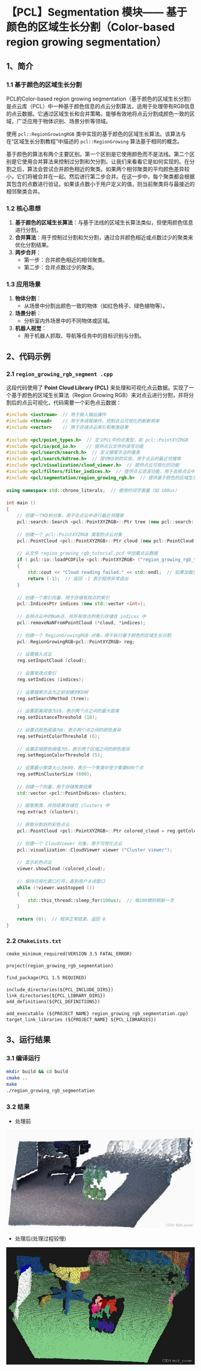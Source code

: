# 【PCL】Segmentation 模块—— 基于颜色的区域生长分割（Color-based region growing segmentation）

## 1、简介
### 1.1 基于颜色的区域生长分割
PCL的Color-based region growing segmentation（基于颜色的区域生长分割）是点云库（PCL）中一种基于颜色信息的点云分割算法，适用于处理带有RGB信息的点云数据。它通过区域生长和合并策略，能够有效地将点云分割成颜色一致的区域，广泛应用于物体识别、场景分析等领域。

使用 `pcl::RegionGrowingRGB` 类中实现的基于颜色的区域生长算法。该算法与在“区域生长分割教程”中描述的 `pcl::RegionGrowing` 算法基于相同的概念。

基于颜色的算法有两个主要区别。第一个区别是它使用颜色而不是法线。第二个区别是它使用合并算法来控制过分割和欠分割。让我们来看看它是如何实现的。在分割之后，算法会尝试合并颜色相近的聚类。如果两个相邻聚类的平均颜色差异较小，它们将被合并在一起。然后进行第二步合并。在这一步中，每个聚类都会根据其包含的点数进行验证。如果该点数小于用户定义的值，则当前聚类将与最接近的相邻聚类合并。

### 1.2 核心思想
1. **基于颜色的区域生长算法**：与基于法线的区域生长算法类似，但使用颜色信息进行分割。
2. **合并算法**：用于控制过分割和欠分割，通过合并颜色相近或点数过少的聚类来优化分割结果。
3. **两步合并**：
   - 第一步：合并颜色相近的相邻聚类。
   - 第二步：合并点数过少的聚类。

### 1.3 应用场景
1. **物体分割**：
   - 从场景中分割出颜色一致的物体（如红色椅子、绿色植物等）。
2. **场景分析**：
   - 分析室内外场景中的不同物体或区域。
3. **机器人视觉**：
   - 用于机器人抓取、导航等任务中的目标识别与分割。

## 2、代码示例

### 2.1 `region_growing_rgb_segment .cpp`
这段代码使用了 **Point Cloud Library (PCL)** 来处理和可视化点云数据。实现了一个基于颜色的区域生长算法（Region Growing RGB）来对点云进行分割，并将分割后的点云可视化，代码需要一个彩色点云数据：
```cpp
#include <iostream>  // 用于输入输出操作
#include <thread>    // 用于多线程操作，控制点云可视化的刷新频率
#include <vector>    // 用于存储点云索引和聚类结果

#include <pcl/point_types.h>  // 定义PCL中的点类型，如 pcl::PointXYZRGB
#include <pcl/io/pcd_io.h>    // 提供点云文件的读写功能
#include <pcl/search/search.h>  // 定义搜索方法的基类
#include <pcl/search/kdtree.h>  // 提供KD树的实现，用于点云的最近邻搜索
#include <pcl/visualization/cloud_viewer.h>  // 提供点云可视化的功能
#include <pcl/filters/filter_indices.h>  // 提供点云滤波功能，用于去除点云中的NaN点
#include <pcl/segmentation/region_growing_rgb.h>  // 提供基于颜色的区域生长分割算法

using namespace std::chrono_literals;  // 使用时间字面量（如 100us）

int main ()
{
    // 创建一个KD树对象，用于在点云中进行最近邻搜索
    pcl::search::Search <pcl::PointXYZRGB>::Ptr tree (new pcl::search::KdTree<pcl::PointXYZRGB>);

    // 创建一个 pcl::PointXYZRGB 类型的点云对象
    pcl::PointCloud <pcl::PointXYZRGB>::Ptr cloud (new pcl::PointCloud <pcl::PointXYZRGB>);

    // 从文件 region_growing_rgb_tutorial.pcd 中加载点云数据
    if ( pcl::io::loadPCDFile <pcl::PointXYZRGB> ("region_growing_rgb_tutorial.pcd", *cloud) == -1 )
    {
        std::cout << "Cloud reading failed." << std::endl;  // 如果加载失败，输出错误信息
        return (-1);  // 返回 -1 表示程序异常退出
    }

    // 创建一个索引向量，用于存储有效点的索引
    pcl::IndicesPtr indices (new std::vector <int>);

    // 去除点云中的NaN点，并将有效点的索引存储在 indices 中
    pcl::removeNaNFromPointCloud (*cloud, *indices);

    // 创建一个 RegionGrowingRGB 对象，用于执行基于颜色的区域生长分割
    pcl::RegionGrowingRGB<pcl::PointXYZRGB> reg;

    // 设置输入点云
    reg.setInputCloud (cloud);

    // 设置有效点索引
    reg.setIndices (indices);

    // 设置搜索方法为之前创建的KD树
    reg.setSearchMethod (tree);

    // 设置距离阈值为10，表示两个点之间的最大距离
    reg.setDistanceThreshold (10);

    // 设置点颜色阈值为6，表示两个点之间的颜色差异
    reg.setPointColorThreshold (6);

    // 设置区域颜色阈值为5，表示两个区域之间的颜色差异
    reg.setRegionColorThreshold (5);

    // 设置最小聚类大小为600，表示一个聚类中至少需要600个点
    reg.setMinClusterSize (600);

    // 创建一个向量，用于存储聚类结果
    std::vector <pcl::PointIndices> clusters;

    // 提取聚类，并将结果存储在 clusters 中
    reg.extract (clusters);

    // 获取分割后的彩色点云
    pcl::PointCloud <pcl::PointXYZRGB>::Ptr colored_cloud = reg.getColoredCloud ();

    // 创建一个 CloudViewer 对象，用于可视化点云
    pcl::visualization::CloudViewer viewer ("Cluster viewer");

    // 显示彩色点云
    viewer.showCloud (colored_cloud);

    // 保持可视化窗口打开，直到用户关闭窗口
    while (!viewer.wasStopped ())
    {
        std::this_thread::sleep_for(100us);  // 每100微秒刷新一次
    }

    return (0);  // 程序正常结束，返回 0
}
```

### 2.2 `CMakeLists.txt`

```
cmake_minimum_required(VERSION 3.5 FATAL_ERROR)

project(region_growing_rgb_segmentation)

find_package(PCL 1.5 REQUIRED)

include_directories(${PCL_INCLUDE_DIRS})
link_directories(${PCL_LIBRARY_DIRS})
add_definitions(${PCL_DEFINITIONS})

add_executable (${PROJECT_NAME} region_growing_rgb_segmentation.cpp)
target_link_libraries (${PROJECT_NAME} ${PCL_LIBRARIES})
```


## 3、运行结果

### 3.1 编译运行

```bash
mkdir build && cd build
cmake ..
make
./region_growing_rgb_segmentation
```

### 3.2 结果
 - 处理前

![在这里插入图片描述](access/016.png)



 - 处理后(处理过程较慢)

![在这里插入图片描述](access/017.jpeg)



